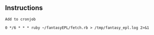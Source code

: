 ## Instructions

```
Add to cronjob

0 */6 * * * ruby ~/fantasyEPL/fetch.rb > /tmp/fantasy_epl.log 2>&1

```
